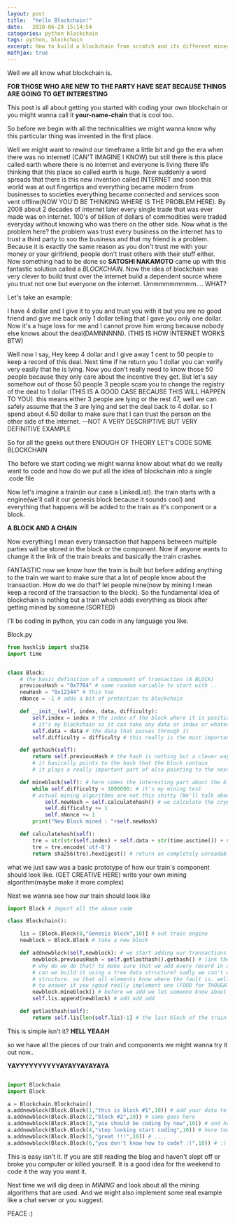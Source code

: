 ```yaml
---
layout: post
title:  "hello Blockchain!"
date:   2018-06-20 15:14:54
categories: python blockchain
tags: python, blockchain
excerpt: How to build a blockchain from scratch and its different miners too
mathjax: true
---
```



Well we all know what blockchain is. 

**FOR THOSE WHO ARE NEW TO THE PARTY HAVE SEAT BECAUSE THINGS ARE GOING TO GET INTERESTING**

This post is all about getting you started with coding your own blockchain or you might wanna call it **your-name-chain** that is cool too.

So before we begin with all the technicalities we might wanna know why this particular thing was invented in the first place.

Well we might want to rewind our timeframe a little bit and go the era when there was no internet! (CAN'T IMAGINE I KNOW) but still there is this place called earth where there is no internet and everyone is living there life thinking that this place so called earth is huge. Now suddenly a word spreads that there is this new invention called INTERNET and soon this world was at out fingertips and everything became modern from businesses to societies everything became connected and services soon vent offline(NOW YOU'D BE THINKING WHERE IS THE PROBLEM HERE). By 2008 about 2 decades of internet later every single trade that was ever made was on internet. 100's of billion of dollars of commodities were traded everyday without knowing who was there on the other side. Now what is the problem here? the problem was trust every business on the internet has to trust a third party to soo the business and that my friend is a problem. Because it is exactly the same reason as you don't trust me with your money or your girlfriend, people don't trust others with their stuff either. Now something had to be done so **SATOSHI NAKAMOTO** came up with this fantastic solution called a *BLOCKCHAIN*. Now the idea of blockchain was very clever to build trust over the internet build a dependent source where you trust not one but everyone on the internet. Ummmmmmmmm.... WHAT?

Let's take an example:

I have 4 dollar and I give it to you and trust you with it but you are no good friend and give me back only 1 dollar telling that I gave you only one dollar. Now it's a huge loss for me and I cannot prove him wrong because nobody else knows about the deal(DAMNNNNN). (THIS IS HOW INTERNET WORKS BTW)

Well now I say, Hey keep 4 dollar and I give away 1 cent to 50 people to keep a record of this deal. Next time if he return you 1 dollar you can verify very easily that he is lying. Now you don't really need to know those 50 people because they only care about the incentive they get. But let's say somehow out of those 50 people 3 people scam you to change the registry of the deal to 1 dollar (THIS IS A GOOD CASE BECAUSE THIS WILL HAPPEN TO YOU). this means either 3 people are lying or the rest 47, well we can safely assume that the 3 are lying and set the deal back to 4 dollar. so I spend about 4.50 dollar to make sure that I can trust the person on the other side of the internet. --NOT A VERY DESCRIPTIVE BUT VERY DEFINITIVE EXAMPLE

So for all the geeks out there ENOUGH OF THEORY LET's CODE SOME BLOCKCHAIN

Tho before we start coding we might wanna know about what do we really want to code and how do we put all the idea of blockchain into a single .code file

Now let's imagine a train(in our case a LinkedList). the train starts with a engine(we'll call it our genesis block because it sounds cool) and everything that happens will be added to the train as it's component or a block. 

**A BLOCK AND A CHAIN**

Now everything I mean every transaction that happens between multiple parties will be stored in the block or the component. Now if anyone wants to change it the link of the train breaks and basically the train crashes.

FANTASTIC now we know how the train is built but before adding anything to the train we want to make sure that a lot of people know about the transaction. How do we do that? let people mine(now by mining I mean keep a record of the transaction to the block). So the fundamental idea of blockchain is nothing but a train which adds everything as block after getting mined by someone.(SORTED)

I'll be coding in python, you can code in any language you like.

Block.py
```python
from hashlib import sha256
import time


class Block:
    # the basic definition of a component of transaction (A BLOCK)
    previousHash = "0x7784" # some random variable to start with ..
    newHash = "0x12344" # this too
    nNonce = -1 # adds a bit of protection to blockchain

    def __init__(self, index, data, difficulty):
        self.index = index # the index of the block where it is positioned in the train
        # it's my blockchain so it can take any data or index or whatever suits my need of my blockchain
        self.data = data # the data that passes through it 
        self.difficulty = difficulty # this really is the most important part we'll talk about it in detail

    def gethash(self):
        return self.previousHash # the hash is nothing but a clever way to hide inormation from humans
        # it basically points to the hash that the block contain
        # it plays a really important part of also pointing to the next block

    def mineblock(self): # here comes the interesting part about the blockchain
        while self.difficulty < 1000000: # it's my mining test 
        # actual mining algorithms are not this shitty (We'll talk about that in details)
            self.newHash = self.calculatehash() # we calculate the cryptic HASH
            self.difficulty += 1
            self.nNonce += 1
        print("New Block mined : "+self.newHash)

    def calculatehash(self):
        tre = str(str(self.index) + self.data + str(time.asctime()) + self.previousHash + str(self.nNonce))
        tre = tre.encode('utf-8')
        return sha256(tre).hexdigest() # return an completely unreadable hexcode 

```

what we just saw was a basic prototype of how our train's component should look like. (GET CREATIVE HERE)
write your own mining algorithm(maybe make it more complex)

Next we wanna see how our train should look like 


```python 
import Block # import all the above code 

class Blockchain():

    lis = [Block.Block(0,"Genesis block",10)] # out train engine 
    newblock = Block.Block # take a new block

    def addnewblock(self,newblock): # we start adding our transactions to our train
        newblock.previousHash = self.getlasthash().gethash() # link the last transaction to the new one
        # why do we do that? to make sure that we add every record in a seqeuntial way 
        # can we build it using a tree data structure? sadly we can't we want a element dependent data 
        # structure. so that all elements know where the fault is. well we can do that with a tree too
        # to answer it you sgoud really implement one (FOOD for THOUGHT)
        newblock.mineblock() # before we add we let someone know about it 
        self.lis.append(newblock) # add add add

    def getlasthash(self):
        return self.lis[len(self.lis)-1] # the last block of the train

```

This is simple isn't it? **HELL YEAAH**

so we have all the pieces of our train and components we might wanna try it out now..


**YAYYYYYYYYYYAYAYYAYAYAYA**

```python

import Blockchain
import Block

a = Blockchain.Blockchain()
a.addnewblock(Block.Block(1,"this is block #1",10)) # add your data to the block
a.addnewblock(Block.Block(2,"block #2",10)) # same goes here 
a.addnewblock(Block.Block(3,"you should be coding by now",10)) # and here
a.addnewblock(Block.Block(4,"stop looking start coding",10)) # here too
a.addnewblock(Block.Block(5,"great !!!",10)) # .... 
a.addnewblock(Block.Block(6,"you don't know how to code? :(",10)) # :)
```

This is easy isn't it. 
If you are still reading the blog and haven't slept off or broke you computer or killed yourself. It is a good idea for the weekend to code it the way you want it. 

Next time we will dig deep in *MINING* and look about all the mining algorithms that are used.
And we might also implement some real example like a chat server or you suggest.


PEACE :)

